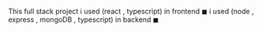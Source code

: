 This full stack project 
i used (react , typescript) in frontend ◼
i used (node , express , mongoDB , typescript) in backend ◼
